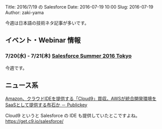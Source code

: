 Title: 2016/7/19 の Salesforce
Date: 2016-07-19 10:00
Slug: 2016-07-19
Author: zaki-yama

今週は日本語の技術ネタ記事が多いです。

## イベント・Webinar 情報

### 7/20(水) - 7/21(木) [Salesforce Summer 2016 Tokyo](http://eventjp.salesforce.com/?dis=dev)

今週です。

## ニュース系

[Amazon、クラウドIDEを提供する「Cloud9」買収。AWSが統合開発環境をSaaSとして提供する布石か － Publickey](http://www.publickey1.jp/blog/16/amazonidecloud9awssaas.html)

Cloud9 というと Salesforce の IDE も提供していたとこですよね。
https://get.c9.io/salesforce/
